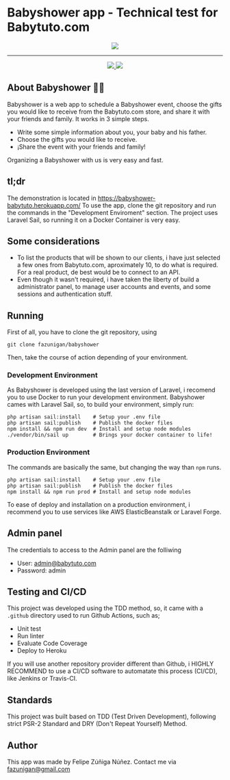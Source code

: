 # Babyshower app - Technical test for Babytuto.com

<p align="center"><a href="https://babytuto.com" target="_blank"><img src="https://s3.babytuto.com/565e454ba662a1a8794491dd3a4c942d.png"></a></p>
<hr>
<p align="center"><a href="https://github.com/fazunigan/babyshower/actions/workflows/ci-cd.yaml" target="_blank"><img src="https://github.com/fazunigan/babyshower/actions/workflows/ci-cd.yaml/badge.svg"></a><a href="https://codecov.io/gh/fazunigan/babyshower">
  <img src="https://codecov.io/gh/fazunigan/babyshower/branch/master/graph/badge.svg?token=HV6AV2N7M9"/>
</a></p>



## About Babyshower 👼🏼

Babyshower is a web app to schedule a Babyshower event, choose the gifts you would like to receive from the Babytuto.com store, and share it with your friends and family. It works in 3 simple steps.

- Write some simple information about you, your baby and his father.
- Choose the gifts you would like to receive.
- ¡Share the event with your friends and family!

Organizing a Babyshower with us is very easy and fast.

## tl;dr

The demonstration is located in https://babyshower-babytuto.herokuapp.com/
To use the app, clone the git repository and run the commands in the "Development Enviroment" section.
The project uses Laravel Sail, so running it on a Docker Container is very easy.

## Some considerations

- To list the products that will be shown to our clients, i have just selected a few ones from Babytuto.com, aproximately 10, to do what is required. For a real product, de best would be to connect to an API.
- Even though it wasn't required, i have taken the liberty of build a administrator panel, to manage user accounts and events, and some sessions and authentication stuff.

## Running

First of all, you have to clone the git repository, using

```
git clone fazunigan/babyshower
```

Then, take the course of action depending of your environment.

### Development Environment

As Babyshower is developed using the last version of Laravel, i recomend you to use Docker to run your development environment. Babyshower cames with Laravel Sail, so, to build your environment, simply run:

```
php artisan sail:install    # Setup your .env file
php artisan sail:publish    # Publish the docker files
npm install && npm run dev  # Install and setup node modules
./vendor/bin/sail up        # Brings your docker container to life!
```

### Production Environment

The commands are basically the same, but changing the way than ```npm``` runs.

```
php artisan sail:install    # Setup your .env file
php artisan sail:publish    # Publish the docker files
npm install && npm run prod # Install and setup node modules
```

To ease of deploy and installation on a production environment, i recommend you to use services like AWS ElasticBeanstalk or Laravel Forge.

## Admin panel

The credentials to access to the Admin panel are the folliwing
- User: admin@babytuto.com
- Password: admin

## Testing and CI/CD

This project was developed using the TDD method, so, it came with a ```.github``` directory used to run Github Actions, such as;

- Unit test
- Run linter
- Evaluate Code Coverage
- Deploy to Heroku

If you will use another repository provider different than Github, i HIGHLY RECOMMEND to use a CI/CD software to automatate this process (CI/CD), like Jenkins or Travis-CI.

## Standards

This project was built based on TDD (Test Driven Development), following strict PSR-2 Standard and DRY (Don't Repeat Yourself) Method.

## Author

This app was made by Felipe Zúñiga Núñez. Contact me via [fazunigan@gmail.com](mailto:fazunigan@gmail.com)
